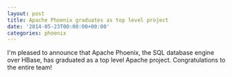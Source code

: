 ```yaml
---
layout: post
title: Apache Phoenix graduates as top level project
date: '2014-05-23T00:00:00+00:00'
categories: phoenix
---
```

I'm pleased to announce that Apache Phoenix, the SQL database engine over HBase, has graduated as a top level Apache project. Congratulations to the entire team!
